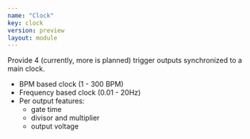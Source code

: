 ```yaml
---
name: "Clock"
key: clock
version: preview
layout: module
---
```


Provide 4 (currently, more is planned) trigger outputs synchronized to a main clock.  

- BPM based clock (1 - 300 BPM)
- Frequency based clock (0.01 - 20Hz)
- Per output features:
  - gate time
  - divisor and multiplier
  - output voltage
